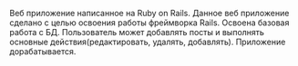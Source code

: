 Веб приложение написанное на Ruby on Rails. Данное веб приложение сделано с целью освоения работы фреймворка Rails. Освоена базовая работа с БД. Пользователь может добавлять посты и выполнять основные действия(редактировать, удалять, добавлять). 
Приложение дорабатывается. 

